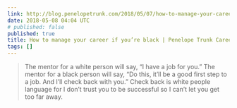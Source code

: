 ```yaml
---
link: http://blog.penelopetrunk.com/2018/05/07/how-to-manage-your-career-if-youre-black/
date: 2018-05-08 04:04 UTC
# published: false
published: true
title: How to manage your career if you’re black | Penelope Trunk Careers
tags: []
---
```


> The mentor for a white person will say, “I have a job for you.” The mentor for a black person will say, “Do this, it’ll be a good first step to a job. And I’ll check back with you.” Check back is white people language for I don’t trust you to be successful so I can’t let you get too far away.
